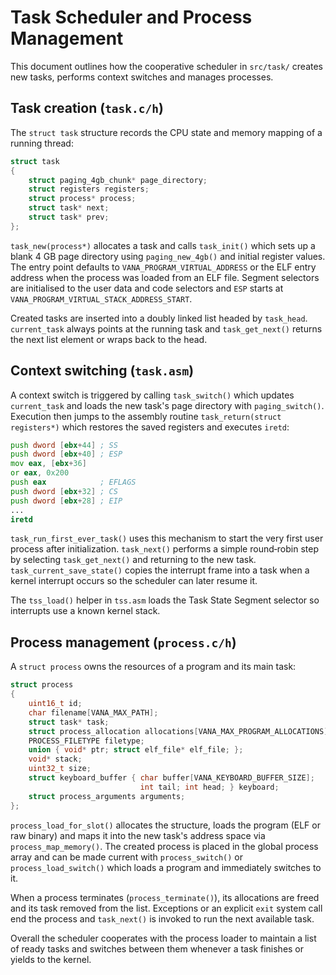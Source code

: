 # Task Scheduler and Process Management

This document outlines how the cooperative scheduler in `src/task/` creates
new tasks, performs context switches and manages processes.

## Task creation (`task.c/h`)

The `struct task` structure records the CPU state and memory mapping of a
running thread:

```c
struct task
{
    struct paging_4gb_chunk* page_directory;
    struct registers registers;
    struct process* process;
    struct task* next;
    struct task* prev;
};
```

`task_new(process*)` allocates a task and calls `task_init()` which sets up a
blank 4 GB page directory using `paging_new_4gb()` and initial register values.
The entry point defaults to `VANA_PROGRAM_VIRTUAL_ADDRESS` or the ELF entry
address when the process was loaded from an ELF file.  Segment selectors are
initialised to the user data and code selectors and `ESP` starts at
`VANA_PROGRAM_VIRTUAL_STACK_ADDRESS_START`.

Created tasks are inserted into a doubly linked list headed by
`task_head`. `current_task` always points at the running task and
`task_get_next()` returns the next list element or wraps back to the head.

## Context switching (`task.asm`)

A context switch is triggered by calling `task_switch()` which updates
`current_task` and loads the new task's page directory with `paging_switch()`.
Execution then jumps to the assembly routine `task_return(struct registers*)`
which restores the saved registers and executes `iretd`:

```asm
push dword [ebx+44] ; SS
push dword [ebx+40] ; ESP
mov eax, [ebx+36]
or eax, 0x200
push eax            ; EFLAGS
push dword [ebx+32] ; CS
push dword [ebx+28] ; EIP
...
iretd
```

`task_run_first_ever_task()` uses this mechanism to start the very first user
process after initialization.  `task_next()` performs a simple round‑robin step
by selecting `task_get_next()` and returning to the new task.
`task_current_save_state()` copies the interrupt frame into a task when a
kernel interrupt occurs so the scheduler can later resume it.

The `tss_load()` helper in `tss.asm` loads the Task State Segment selector so
interrupts use a known kernel stack.

## Process management (`process.c/h`)

A `struct process` owns the resources of a program and its main task:

```c
struct process
{
    uint16_t id;
    char filename[VANA_MAX_PATH];
    struct task* task;
    struct process_allocation allocations[VANA_MAX_PROGRAM_ALLOCATIONS];
    PROCESS_FILETYPE filetype;
    union { void* ptr; struct elf_file* elf_file; };
    void* stack;
    uint32_t size;
    struct keyboard_buffer { char buffer[VANA_KEYBOARD_BUFFER_SIZE];
                             int tail; int head; } keyboard;
    struct process_arguments arguments;
};
```

`process_load_for_slot()` allocates the structure, loads the program (ELF or raw
binary) and maps it into the new task's address space via
`process_map_memory()`.  The created process is placed in the global process
array and can be made current with `process_switch()` or
`process_load_switch()` which loads a program and immediately switches to it.

When a process terminates (`process_terminate()`), its allocations are freed and
its task removed from the list.  Exceptions or an explicit `exit` system call
end the process and `task_next()` is invoked to run the next available task.

Overall the scheduler cooperates with the process loader to maintain a list of
ready tasks and switches between them whenever a task finishes or yields to the
kernel.
